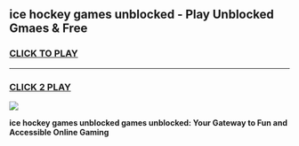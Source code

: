 
## ice hockey games unblocked - Play Unblocked Gmaes & Free
<h3>
<a href="https://premium.freeplayer.one?title=ice_hockey_games_unblocked&ref=20F">CLICK TO PLAY</a></h3>
<hr>

<h3>
<a href="https://premium.freeplayer.one?title=ice_hockey_games_unblocked&ref=20F">CLICK 2 PLAY</a>
  
</h3>

<a href="https://premium.freeplayer.one?title=ice_hockey_games_unblocked&ref=20F/"><img src="https://clearcache.store/games.png"></a>


**ice hockey games unblocked games unblocked: Your Gateway to Fun and Accessible Online Gaming**

